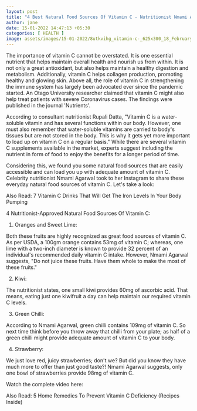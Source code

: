 ```yaml
---
layout: post
title: "4 Best Natural Food Sources Of Vitamin C - Nutritionist Nmami Agarwal Recommends"
author: jane 
date: 15-01-2022 14:47:13 +05:30 
categories: [ HEALTH ] 
image: assets/images/15-01-2022/8utkvihg_vitamin-c-_625x300_18_February_20.jpg
---
```

The importance of vitamin C cannot be overstated. It is one essential nutrient that helps maintain overall health and nourish us from within. It is not only a great antioxidant, but also helps maintain a healthy digestion and metabolism. Additionally, vitamin C helps collagen production, promoting healthy and glowing skin. Above all, the role of vitamin C in strengthening the immune system has largely been advocated ever since the pandemic started. An Otago University researcher claimed that vitamin C might also help treat patients with severe Coronavirus cases. The findings were published in the journal 'Nutrients'.





According to consultant nutritionist Rupali Datta, "Vitamin C is a water-soluble vitamin and has several functions within our body. However, one must also remember that water-soluble vitamins are carried to body's tissues but are not stored in the body. This is why it gets yet more important to load up on vitamin C on a regular basis." While there are several vitamin C supplements available in the market, experts suggest including the nutrient in form of food to enjoy the benefits for a longer period of time.





Considering this, we found you some natural food sources that are easily accessible and can load you up with adequate amount of vitamin C. Celebrity nutritionist Nmami Agarwal took to her Instagram to share these everyday natural food sources of vitamin C. Let's take a look:

Also Read: 7 Vitamin C Drinks That Will Get The Iron Levels In Your Body Pumping

4 Nutritionist-Approved Natural Food Sources Of Vitamin C:

1. Oranges and Sweet Lime:





Both these fruits are highly recognized as great food sources of vitamin C. As per USDA, a 100gm orange contains 53mg of vitamin C; whereas, one lime with a two-inch diameter is known to provide 32 percent of an individual's recommended daily vitamin C intake. However, Nmami Agarwal suggests, "Do not juice these fruits. Have them whole to make the most of these fruits."





2. Kiwi:





The nutritionist states, one small kiwi provides 60mg of ascorbic acid. That means, eating just one kiwifruit a day can help maintain our required vitamin C levels.





3. Green Chilli:





According to Nmami Agarwal, green chilli contains 109mg of vitamin C. So next time think before you throw away that chilli from your plate; as half of a green chilli might provide adequate amount of vitamin C to your body.





4. Strawberry:





We just love red, juicy strawberries; don't we? But did you know they have much more to offer than just good taste?! Nmami Agarwal suggests, only one bowl of strawberries provide 98mg of vitamin C.

Watch the complete video here:

Also Read: 5 Home Remedies To Prevent Vitamin C Deficiency (Recipes Inside)